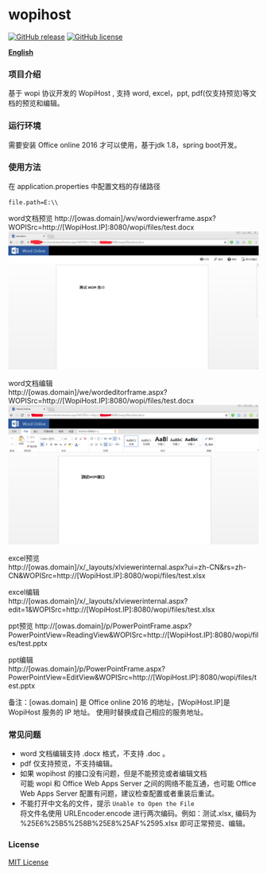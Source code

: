 # wopihost

[![GitHub release](https://img.shields.io/github/release/ethendev/wopihost.svg)](https://github.com/ethendev/wopihost/releases)
[![GitHub license](https://img.shields.io/badge/license-MIT-blue.svg)](https://raw.githubusercontent.com/ethendev/wopihost/master/LICENSE)

**[English](https://github.com/ethendev/wopihost/blob/master/README-EN.md)**

### 项目介绍
基于 wopi 协议开发的 WopiHost , 支持 word, excel，ppt, pdf(仅支持预览)等文档的预览和编辑。

### 运行环境
需要安装 Office online 2016 才可以使用，基于jdk 1.8，spring boot开发。

### 使用方法
在 application.properties 中配置文档的存储路径
```
file.path=E:\\
```

word文档预览
http://[owas.domain]/wv/wordviewerframe.aspx?WOPISrc=http://[WopiHost.IP]:8080/wopi/files/test.docx
![word view](https://raw.githubusercontent.com/ethendev/data/master/wopihost/20170418172425910.png)

word文档编辑  
http://[owas.domain]/we/wordeditorframe.aspx?WOPISrc=http://[WopiHost.IP]:8080/wopi/files/test.docx
![word edit](https://raw.githubusercontent.com/ethendev/data/master/wopihost/20170418172534332.png)

excel预览  
http://[owas.domain]/x/_layouts/xlviewerinternal.aspx?ui=zh-CN&rs=zh-CN&WOPISrc=http://[WopiHost.IP]:8080/wopi/files/test.xlsx

excel编辑   
http://[owas.domain]/x/_layouts/xlviewerinternal.aspx?edit=1&WOPISrc=http://[WopiHost.IP]:8080/wopi/files/test.xlsx

ppt预览
http://[owas.domain]/p/PowerPointFrame.aspx?PowerPointView=ReadingView&WOPISrc=http://[WopiHost.IP]:8080/wopi/files/test.pptx

ppt编辑   
http://[owas.domain]/p/PowerPointFrame.aspx?PowerPointView=EditView&WOPISrc=http://[WopiHost.IP]:8080/wopi/files/test.pptx

备注：[owas.domain] 是 Office online 2016 的地址，[WopiHost.IP]是 WopiHost 服务的 IP 地址。
使用时替换成自己相应的服务地址。

### 常见问题
* word 文档编辑支持 .docx 格式，不支持 .doc 。
* pdf 仅支持预览，不支持编辑。
* 如果 wopihost 的接口没有问题，但是不能预览或者编辑文档  
  可能 wopi 和 Office Web Apps Server 之间的网络不能互通，也可能 Office Web Apps Server 配置有问题，建议检查配置或者重装后重试。
* 不能打开中文名的文件，提示 `Unable to Open the File`  
  将文件名使用 URLEncoder.encode 进行两次编码。例如：测试.xlsx, 编码为 %25E6%25B5%258B%25E8%25AF%2595.xlsx 即可正常预览、编辑。

### License
[MIT License](https://github.com/ethendev/wopihost/blob/master/LICENSE.md)